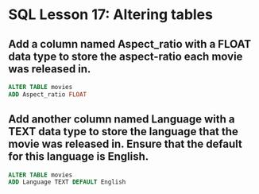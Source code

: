 # SQL Lesson 17: Altering tables

## Add a column named Aspect_ratio with a FLOAT data type to store the aspect-ratio each movie was released in.

```sql
ALTER TABLE movies
ADD Aspect_ratio FLOAT
```

## Add another column named Language with a TEXT data type to store the language that the movie was released in. Ensure that the default for this language is English.
```sql
ALTER TABLE movies
ADD Language TEXT DEFAULT English
```